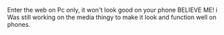 Enter the web on Pc only, it won't look good on your phone BELIEVE ME!
i Was still working on the media thingy to make it look and function well on phones.
